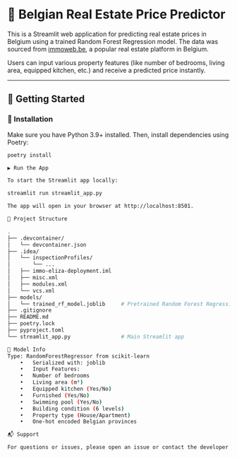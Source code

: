 # 🏡 Belgian Real Estate Price Predictor

This is a Streamlit web application for predicting real estate prices in Belgium using a trained Random Forest Regression model. The data was sourced from [immoweb.be](https://immoweb.be), a popular real estate platform in Belgium.

Users can input various property features (like number of bedrooms, living area, equipped kitchen, etc.) and receive a predicted price instantly.

---

## 🚀 Getting Started

### 🔧 Installation

Make sure you have Python 3.9+ installed. Then, install dependencies using Poetry:

```bash
poetry install

▶️ Run the App

To start the Streamlit app locally:

streamlit run streamlit_app.py

The app will open in your browser at http://localhost:8501.

📁 Project Structure

.
├── .devcontainer/
│   └── devcontainer.json
├── .idea/
│   └── inspectionProfiles/
│       └── ...
│   ├── immo-eliza-deployment.iml
│   ├── misc.xml
│   ├── modules.xml
│   └── vcs.xml
├── models/
│   └── trained_rf_model.joblib     # Pretrained Random Forest Regression model
├── .gitignore
├── README.md
├── poetry.lock
├── pyproject.toml
└── streamlit_app.py                # Main Streamlit app

🧠 Model Info
Type: RandomForestRegressor from scikit-learn
	•	Serialized with: joblib
	•	Input Features:
	•	Number of bedrooms
	•	Living area (m²)
	•	Equipped kitchen (Yes/No)
	•	Furnished (Yes/No)
	•	Swimming pool (Yes/No)
	•	Building condition (6 levels)
	•	Property type (House/Apartment)
	•	One-hot encoded Belgian provinces

📬 Support

For questions or issues, please open an issue or contact the developer via GitHub.
